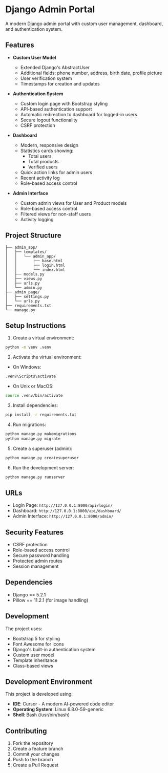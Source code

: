 # Django Admin Portal

A modern Django admin portal with custom user management, dashboard, and authentication system.

## Features

- **Custom User Model**
  - Extended Django's AbstractUser
  - Additional fields: phone number, address, birth date, profile picture
  - User verification system
  - Timestamps for creation and updates

- **Authentication System**
  - Custom login page with Bootstrap styling
  - API-based authentication support
  - Automatic redirection to dashboard for logged-in users
  - Secure logout functionality
  - CSRF protection

- **Dashboard**
  - Modern, responsive design
  - Statistics cards showing:
    - Total users
    - Total products
    - Verified users
  - Quick action links for admin users
  - Recent activity log
  - Role-based access control

- **Admin Interface**
  - Custom admin views for User and Product models
  - Role-based access control
  - Filtered views for non-staff users
  - Activity logging

## Project Structure

```
├── admin_app/
│   ├── templates/
│   │   └── admin_app/
│   │       ├── base.html
│   │       ├── login.html
│   │       └── index.html
│   ├── models.py
│   ├── views.py
│   ├── urls.py
│   └── admin.py
├── admin_page/
│   ├── settings.py
│   └── urls.py
├── requirements.txt
└── manage.py
```

## Setup Instructions

1. Create a virtual environment:
```bash
python -m venv .venv
```

2. Activate the virtual environment:
- On Windows:
```bash
.venv\Scripts\activate
```
- On Unix or MacOS:
```bash
source .venv/bin/activate
```

3. Install dependencies:
```bash
pip install -r requirements.txt
```

4. Run migrations:
```bash
python manage.py makemigrations
python manage.py migrate
```

5. Create a superuser (admin):
```bash
python manage.py createsuperuser
```

6. Run the development server:
```bash
python manage.py runserver
```

## URLs

- Login Page: `http://127.0.0.1:8000/api/login/`
- Dashboard: `http://127.0.0.1:8000/api/dashboard/`
- Admin Interface: `http://127.0.0.1:8000/admin/`

## Security Features

- CSRF protection
- Role-based access control
- Secure password handling
- Protected admin routes
- Session management

## Dependencies

- Django == 5.2.1
- Pillow == 11.2.1 (for image handling)

## Development

The project uses:
- Bootstrap 5 for styling
- Font Awesome for icons
- Django's built-in authentication system
- Custom user model
- Template inheritance
- Class-based views

## Development Environment

This project is developed using:
- **IDE**: Cursor - A modern AI-powered code editor
- **Operating System**: Linux 6.8.0-59-generic
- **Shell**: Bash (/usr/bin/bash)

## Contributing

1. Fork the repository
2. Create a feature branch
3. Commit your changes
4. Push to the branch
5. Create a Pull Request 